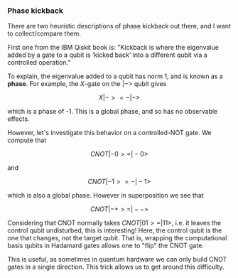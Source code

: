 ### Phase kickback

There are two heuristic descriptions of phase kickback out there, and I want to collect/compare them.

First one from the IBM Qiskit book is: "Kickback is where the eigenvalue added by a gate to a qubit is ‘kicked back’ into a different qubit via a controlled operation."

To explain, the eigenvalue added to a qubit has norm 1, and is known as a **phase**. For example, the $X$-gate on the $|->$ qubit gives

$$ X|-> = -|-> $$

which is a phase of -1. This is a global phase, and so has no observable effects.

However, let's investigate this behavior on a controlled-NOT gate. We compute that

$$ CNOT|-0> = |-0> $$

and 

$$ CNOT|-1> = -|-1> $$

which is also a global phase. However in superposition we see that

$$ CNOT|-+> = |--> $$

Considering that CNOT normally takes $CNOT|01> = |11>$, i.e. it leaves the control qubit undisturbed, this is interesting! Here, the control qubit is the one that changes, not the target qubit. That is, wrapping the computational basis qubits in Hadamard gates allows one to "flip" the CNOT gate.

This is useful, as sometimes in quantum hardware we can only build CNOT gates in a single direction. This trick allows us to get around this difficulty.